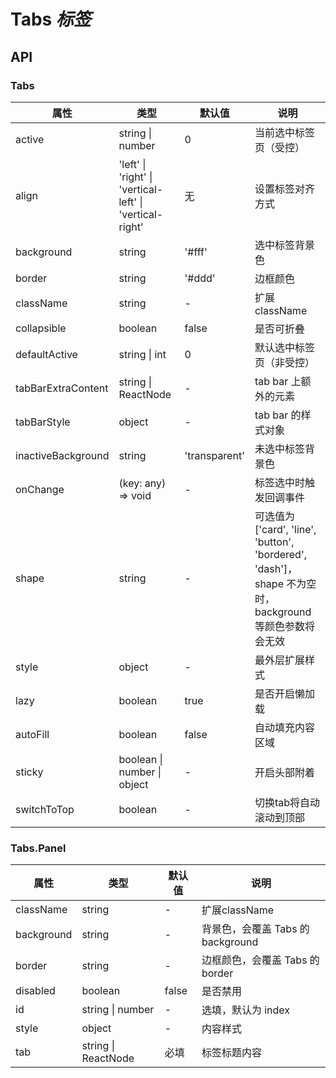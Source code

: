 # Tabs *标签*

<example />

## API

### Tabs

| 属性 | 类型 | 默认值 | 说明 |
| --- | --- | --- | --- |
| active | string \| number | 0 | 当前选中标签页（受控） |
| align | 'left' \| 'right' \| 'vertical-left' \| 'vertical-right' | 无 | 设置标签对齐方式 |
| background | string | '#fff' | 选中标签背景色 |
| border | string | '#ddd' | 边框颜色 |
| className | string | - | 扩展className |
| collapsible | boolean | false | 是否可折叠 |
| defaultActive | string \| int | 0 | 默认选中标签页（非受控） |
| tabBarExtraContent | string \| ReactNode | - | tab bar 上额外的元素 | 
| tabBarStyle | object | - | tab bar 的样式对象 |
| inactiveBackground | string | 'transparent' | 未选中标签背景色 |
| onChange | (key: any) => void  | - | 标签选中时触发回调事件 |
| shape | string | - | 可选值为 \['card', 'line', 'button', 'bordered', 'dash'\]，shape 不为空时，background 等颜色参数将会无效 |
| style | object | - | 最外层扩展样式 |
| lazy | boolean | true | 是否开启懒加载 |
| autoFill | boolean | false | 自动填充内容区域 |
| sticky | boolean \| number \| object | - | 开启头部附着 |
| switchToTop | boolean | - | 切换tab将自动滚动到顶部 |

### Tabs.Panel

| 属性 | 类型 | 默认值 | 说明 |
| --- | --- | --- | --- |
| className | string | - | 扩展className |
| background | string | - | 背景色，会覆盖 Tabs 的background |
| border | string | - | 边框颜色，会覆盖 Tabs 的border |
| disabled | boolean | false | 是否禁用 |
| id | string \| number | - | 选填，默认为 index |
| style | object | - | 内容样式 |
| tab | string \| ReactNode | 必填 | 标签标题内容 |
